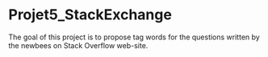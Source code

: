 # Projet5_StackExchange
The goal of this project is to propose tag words for the questions written by the newbees on Stack Overflow web-site.
